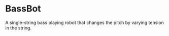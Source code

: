 # BassBot
A single-string bass playing robot that changes the pitch by varying tension in the string.
